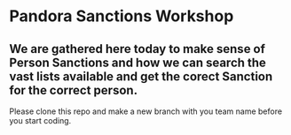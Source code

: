 # Pandora Sanctions Workshop

## We are gathered here today to make sense of Person Sanctions and how we can search the vast lists available and get the corect Sanction for the correct person.

Please clone this repo and make a new branch with you team name before you start coding.